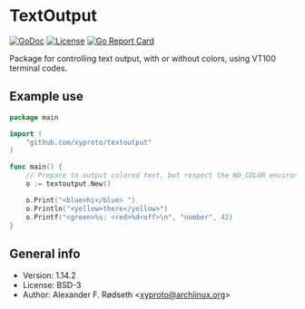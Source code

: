 # TextOutput

[![GoDoc](https://godoc.org/github.com/xyproto/textoutput?status.svg)](https://godoc.org/github.com/xyproto/textoutput) [![License](https://img.shields.io/badge/license-BSD-green.svg?style=flat)](https://raw.githubusercontent.com/xyproto/textoutput/master/LICENSE) [![Go Report Card](https://goreportcard.com/badge/github.com/xyproto/textoutput)](https://goreportcard.com/report/github.com/xyproto/textoutput)

Package for controlling text output, with or without colors, using VT100 terminal codes.

## Example use

```go
package main

import (
    "github.com/xyproto/textoutput"
)

func main() {
    // Prepare to output colored text, but respect the NO_COLOR environment variable
    o := textoutput.New()

    o.Print("<blue>hi</blue> ")
    o.Println("<yellow>there</yellow>")
    o.Printf("<green>%s: <red>%d<off>\n", "number", 42)
}
```

## General info

* Version: 1.14.2
* License: BSD-3
* Author: Alexander F. Rødseth &lt;xyproto@archlinux.org&gt;
